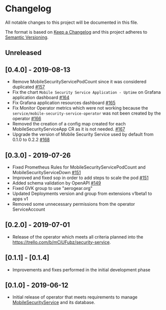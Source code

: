 # Changelog
All notable changes to this project will be documented in this file.

The format is based on [Keep a Changelog](http://keepachangelog.com/en/1.0.0/)
and this project adheres to [Semantic Versioning](http://semver.org/spec/v2.0.0.html).

## Unreleased

## [0.4.0] - 2019-08-13
- Remove MobileSecurityServicePodCount since it was considered duplicated [#157](https://github.com/aerogear/mobile-security-service-operator/pull/157)
- Fix the chart `Mobile Security Service Application - Uptime` on Grafana application dashboard [#164](https://github.com/aerogear/mobile-security-service-operator/pull/164)
- Fix Grafana application resources dashboard [#165](https://github.com/aerogear/mobile-security-service-operator/pull/165)
- Fix Monitor Operator metrics which were not working because the `service/mobile-security-service-operator` was not been created by the operator [#166](https://github.com/aerogear/mobile-security-service-operator/pull/166)
- Removed the creation of a config map created for each MobileSecurityServiceApp CR as it is not needed. [#167](https://github.com/aerogear/mobile-security-service-operator/pull/167)
- Upgrade the version of Mobile Security Service used by default from 0.1.0 to 0.2.2 [#168](https://github.com/aerogear/mobile-security-service-operator/pull/168)

## [0.3.0] - 2019-07-26
- Fixed Prometheus Rules for MobileSecurityServicePodCount and MobileSecurityServiceDown [#151](https://github.com/aerogear/mobile-security-service-operator/pull/151)
- Improved and fixed sop in order to add steps to scale the pod [#151](https://github.com/aerogear/mobile-security-service-operator/pull/151)
- Added schema validation by OpenAPI [#149](https://github.com/aerogear/mobile-security-service-operator/pull/149)
- Fixed GVK group to use "aerogear.org"
- Updated Deployments version and group from extensions v1beta1 to apps v1
- Removed some unnecessary permissions from the operator ServiceAccount

## [0.2.0] - 2019-07-01
- Release of the operator which meets all criteria planned into the https://trello.com/b/mCiUFubz/security-service.

## [0.1.1] - [0.1.4]
- Improvements and fixes performed in the initial development phase

## [0.1.0] - 2019-06-12
- Initial release of operator that meets requirements to manage [MobileSecurityService](https://github.com/aerogear/mobile-security-service) and its database.
